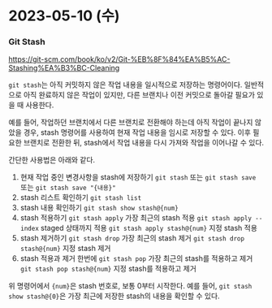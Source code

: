 # 2023-05-10 (수)

### Git Stash

https://git-scm.com/book/ko/v2/Git-%EB%8F%84%EA%B5%AC-Stashing%EA%B3%BC-Cleaning

`git stash`는 아직 커밋하지 않은 작업 내용을 일시적으로 저장하는 명령어이다. 일반적으로 아직 완료하지 않은 작업이 있지만, 다른 브랜치나 이전 커밋으로 돌아갈 필요가 있을 때 사용한다.

예를 들어, 작업하던 브랜치에서 다른 브랜치로 전환해야 하는데 아직 작업이 끝나지 않았을 경우, stash 명령어를 사용하여 현재 작업 내용을 임시로 저장할 수 있다. 이후 필요한 브랜치로 전환한 뒤, stash에서 작업 내용을 다시 가져와 작업을 이어나갈 수 있다.

간단한 사용법은 아래와 같다.

1. 현재 작업 중인 변경사항을 stash에 저장하기
  `git stash` 또는 `git stash save` 또는 `git stash save "{내용}"`
2. stash 리스트 확인하기
  `git stash list`
3. stash 내용 확인하기
  `git stash show stash@{num}`
4. stash 적용하기
  `git stash apply` 가장 최근의 stash 적용
  `git stash apply --index` staged 상태까지 적용
  `git stash apply stash@{num}` 지정 stash 적용
5. stash 제거하기
  `git stash drop` 가장 최근의 stash 제거
  `git stash drop stash@{num}` 지정 stash 제거
6. stash 적용과 제거 한번에
  `git stash pop` 가장 최근의 stash를 적용하고 제거
  `git stash pop stash@{num}` 지정 stash를 적용하고 제거

위 명령어에서 `{num}`은 stash 번호로, 보통 0부터 시작한다. 예를 들어, `git stash show stash@{0}`은 가장 최근에 저장한 stash의 내용을 확인할 수 있다.
